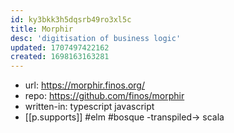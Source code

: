 ```yaml
---
id: ky3bkk3h5dqsrb49ro3xl5c
title: Morphir
desc: 'digitisation of business logic'
updated: 1707497422162
created: 1698163163281
---
```


- url: https://morphir.finos.org/
- repo: https://github.com/finos/morphir
- written-in: typescript javascript
- [[p.supports]] #elm #bosque -transpiled-> scala